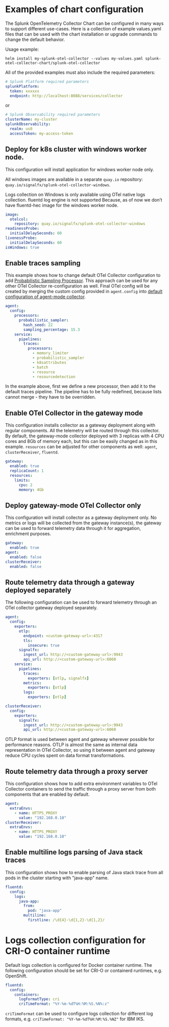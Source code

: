 # Examples of chart configuration

The Splunk OpenTelemetry Collector Chart can be configured in many ways to
support different use-cases. Here is a collection of example values.yaml files
that can be used with the chart installation or upgrade commands to change the
default behavior.

Usage example:
```
helm install my-splunk-otel-collector --values my-values.yaml splunk-otel-collector-chart/splunk-otel-collector
```

All of the provided examples must also include the required parameters:

```yaml
# Splunk Platform required parameters
splunkPlatform:
  token: xxxxxx
  endpoint: http://localhost:8088/services/collector
```

or

```yaml
# Splunk Observability required parameters
clusterName: my-cluster
splunkObservability:
  realm: us0
  accessToken: my-access-token
```

## Deploy for k8s cluster with windows worker node.

This configuration will install application for windows worker node only.

All windows images are available in a separate `quay.io` repository: `quay.io/signalfx/splunk-otel-collector-windows`.

Logs collection on Windows is only available using OTel native logs collection. fluentd log engine is not supported Because, as of now we don’t have fluentd-hec image for the windows worker node.

```yaml
image:
  otelcol:
    repository: quay.io/signalfx/splunk-otel-collector-windows
readinessProbe:
  initialDelaySeconds: 60
livenessProbe:
  initialDelaySeconds: 60
isWindows: true
```

## Enable traces sampling

This example shows how to change default OTel Collector configuration to add
[Probabilistic Sampling Processor](https://github.com/open-telemetry/opentelemetry-collector/tree/main/processor/probabilisticsamplerprocessor).
This approach can be used for any other OTel Collector re-configuration as well.
Final OTel config will be created by merging the custom config provided in
`agent.config` into [default configuration of agent-mode
collector](https://github.com/signalfx/splunk-otel-collector-chart/blob/main/helm-charts/splunk-otel-collector/templates/config/_otel-agent.tpl).

```yaml
agent:
  config:
    processors:
      probabilistic_sampler:
        hash_seed: 22
        sampling_percentage: 15.3
    service:
      pipelines:
        traces:
          processors:
            - memory_limiter
            - probabilistic_sampler
            - k8sattributes
            - batch
            - resource
            - resourcedetection
```

In the example above, first we define a new processor, then add it to the
default traces pipeline. The pipeline has to be fully redefined, because
lists cannot merge - they have to be overridden.

## Enable OTel Collector in the gateway mode

This configuration installs collector as a gateway deployment along with
regular components. All the telemetry will be routed through this collector.
By default, the gateway-mode collector deployed with 3 replicas with 4 CPU
cores and 8Gb of memory each, but this can be easily changed as in this example.
`resources` can be adjusted for other components as well: `agent`,
`clusterReceiver`, `fluentd`.

```yaml
gateway:
  enabled: true
  replicaCount: 1
  resources:
    limits:
      cpu: 2
      memory: 4Gb
```

## Deploy gateway-mode OTel Collector only

This configuration will install collector as a gateway deployment only.
No metrics or logs will be collected from the gateway instance(s), the gateway
can be used to forward telemetry data through it for aggregation, enrichment
purposes.

```yaml
gateway:
  enabled: true
agent:
  enabled: false
clusterReceiver:
  enabled: false
```

## Route telemetry data through a gateway deployed separately

The following configuration can be used to forward telemetry through an OTel
collector gateway deployed separately.

```yaml
agent:
  config:
    exporters:
      otlp:
        endpoint: <custom-gateway-url>:4317
        tls:
          insecure: true
      signalfx:
        ingest_url: http://<custom-gateway-url>:9943
        api_url: http://<custom-gateway-url>:6060
    service:
      pipelines:
        traces:
          exporters: [otlp, signalfx]
        metrics:
          exporters: [otlp]
        logs:
          exporters: [otlp]

clusterReceiver:
  config:
    exporters:
      signalfx:
        ingest_url: http://<custom-gateway-url>:9943
        api_url: http://<custom-gateway-url>:6060
```

OTLP format is used between agent and gateway wherever possible for performance
reasons. OTLP is almost the same as internal data representation in OTel
Collector, so using it between agent and gateway reduce CPU cycles spent on
data format transformations.

## Route telemetry data through a proxy server

This configuration shows how to add extra environment variables to OTel
Collector containers to send the traffic through a proxy server from
both components that are enabled by default.

```yaml
agent:
  extraEnvs:
    - name: HTTPS_PROXY
      value: "192.168.0.10"
clusterReceiver:
  extraEnvs:
    - name: HTTPS_PROXY
      value: "192.168.0.10"
```

## Enable multiline logs parsing of Java stack traces

This configuration shows how to enable parsing of Java stack trace from all
pods in the cluster starting with "java-app" name.

```yaml
fluentd:
  config:
    logs:
      java-app:
        from:
          pod: "java-app"
        multiline:
          firstline: /\d{4}-\d{1,2}-\d{1,2}/
```

# Logs collection configuration for CRI-O container runtime

Default logs collection is configured for Docker container runtime.
The following configuration should be set for CRI-O or containerd runtimes,
e.g. OpenShift.

```yaml
fluentd:
  config:
    containers:
      logFormatType: cri
      criTimeFormat: "%Y-%m-%dT%H:%M:%S.%N%:z"
```

`criTimeFormat` can be used to configure logs collection for different log
formats, e.g. `criTimeFormat: "%Y-%m-%dT%H:%M:%S.%NZ"` for IBM IKS.
